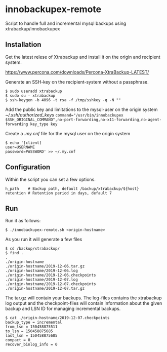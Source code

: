 # innobackupex-remote
Script to handle  full and incremental mysql backups using  xtrabackup/innobackupex

## Installation
Get the latest relese of Xtrabackup and install it on the origin and recipient  system.

<https://www.percona.com/downloads/Percona-XtraBackup-LATEST/>

Generate an SSH-key on the recipient-system without a passphrase.

```
$ sudo useradd xtrabackup
$ sudo su - xtrabackup
$ ssh-keygen -b 4096 -t rsa -f /tmp/sshkey -q -N ""
```

Add the public key and limitations to the mysql-user on the origin system *~/.ssh/authorized_keys*
`command="/usr/bin/innobackupex $SSH_ORIGINAL_COMMAND",no-port-forwarding,no-x11-forwarding,no-agent-forwarding key_type key`

Create a *.my.cnf* file for the mysql user on the origin system

```
$ echo '[client]
user=USERNAME
password=PASSWORD' >> ~/.my.cnf
```

## Configuration

Within the script you can set a few options.

```
h_path    # Backup path, default /backup/xtrabackup/${host}
retention # Retention period in days, default 7
```

## Run

Run it as follows:

`$ ./innobackupex-remote.sh <origin-hostname>`

As you run it will generate a few files

```
$ cd /backup/xtrabackup/
$ find .
.
./origin-hostname
./origin-hostname/2019-12-06.tar.gz
./origin-hostname/2019-12-06.log
./origin-hostname/2019-12-06.checkpoints
./origin-hostname/2019-12-07.log
./origin-hostname/2019-12-07.checkpoints
./origin-hostname/2019-12-07.tar.gz
```

The tar.gz will contain your backups. The log-files contains the xtrabackup log output and the checkpoint-files will contain information about the given backup and LSN ID for managing incremental backups.

```
$ cat ./origin-hostname/2019-12-07.checkpoints
backup_type = incremental
from_lsn = 150458875511
to_lsn = 150458875685
last_lsn = 150458875685
compact = 0
recover_binlog_info = 0
```